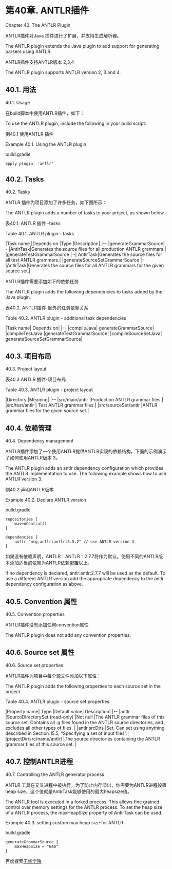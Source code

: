 # **第40章. ANTLR插件**

Chapter 40. The ANTLR Plugin

ANTLR插件对Java 插件进行了扩展，并支持生成解析器。

The ANTLR plugin extends the Java plugin to add support for generating parsers using ANTLR.

ANTLR插件支持ANTLR版本 2,3,4

The ANTLR plugin supports ANTLR version 2, 3 and 4. 

## **40.1. 用法**

40.1. Usage

在build脚本中使用ANTLR插件，如下：

To use the ANTLR plugin, include the following in your build script:

例40.1 使用ANTLR 插件

Example 40.1. Using the ANTLR plugin

build.gradle
```
apply plugin: 'antlr'
```

## **40.2. Tasks**

40.2. Tasks

ANTLR 插件为项目添加了许多任务，如下图所示：

The ANTLR plugin adds a number of tasks to your project, as shown below.

表40.1. ANTLR 插件 -tasks

Table 40.1. ANTLR plugin - tasks

|Task name	|Depends on	|Type |Description|
|--
|generateGrammarSource| 	-	|AntlrTask|Generates the source files for all production ANTLR grammars.|
|generateTestGrammarSource |	-|	AntlrTask|Generates the source files for all test ANTLR grammars.|
|generateSourceSetGrammarSource 	|-	|AntlrTask|Generates the source files for all ANTLR grammars for the given source set.|

ANTLR插件需要添加如下的依赖任务

The ANTLR plugin adds the following dependencies to tasks added by the Java plugin.

表40.2. ANTLR插件-额外的任务依赖关系

Table 40.2. ANTLR plugin - additional task dependencies

|Task name|	Depends on|
|--
|compileJava|	generateGrammarSource|
|compileTestJava	|generateTestGrammarSource|
|compileSourceSetJava|	generateSourceSetGrammarSource|

## **40.3. 项目布局**

40.3. Project layout

表40.3 ANTLR 插件-项目布局

Table 40.3. ANTLR plugin - project layout

|Directory	|Meaning|
|--
|src/main/antlr 	|Production ANTLR grammar files.|
|src/test/antlr |	Test ANTLR grammar files.|
|src/sourceSet/antlr 	|ANTLR grammar files for the given source set.|

## **40.4. 依赖管理**

40.4. Dependency management

ANTLR插件添加了一个使用ANTLR提供ANTLR实现的依赖结构。下面的示例演示了如何使用ANTLR版本 3。

The ANTLR plugin adds an antlr dependency configuration which provides the ANTLR implementation to use. The following example shows how to use ANTLR version 3. 

例40.2 声明ANTLR版本

Example 40.2. Declare ANTLR version

build.gradle
```
repositories {
    mavenCentral()
}

dependencies {
    antlr "org.antlr:antlr:3.5.2" // use ANTLR version 3
}
```

如果没有依赖声明，ANTLR：ANTLR：2.7.7将作为默认。使用不同的ANTLR版本添加适当的依赖为ANTLR依赖配置以上。

If no dependency is declared, antlr:antlr:2.7.7 will be used as the default. To use a different ANTLR version add the appropriate dependency to the antlr dependency configuration as above. 

## **40.5. Convention 属性**

40.5. Convention properties

ANTLR插件没有添加任何convention属性

The ANTLR plugin does not add any convention properties.

## **40.6. Source set 属性**

40.6. Source set properties

ANTLR插件为项目中每个源文件添加以下属性：

The ANTLR plugin adds the following properties to each source set in the project.

Table 40.4. ANTLR plugin - source set properties

|Property name|	Type	|Default value|	Description|
|--
|antlr 	|SourceDirectorySet (read-only) |Not null 	|The ANTLR grammar files of this source set. Contains all .g files found in the ANTLR source directories, and excludes all other types of files. |
|antlr.srcDirs 	|Set<File>. Can set using anything described in Section 15.5, “Specifying a set of input files”.| [projectDir/src/name/antlr] 	|The source directories containing the ANTLR grammar files of this source set. |

## **40.7. 控制ANTLR进程**

40.7. Controlling the ANTLR generator process

ANTLR 工具在交叉进程中被执行，为了防止内存溢出，你需要为ANTLR进程设置heap size，这个值就是AntlrTask能够使用的最大heapsize值。

The ANTLR tool is executed in a forked process. This allows fine grained control over memory settings for the ANTLR process. To set the heap size of a ANTLR process, the maxHeapSize property of AntlrTask can be used. 

Example 40.3. setting custom max heap size for ANTLR

build.gradle

```
generateGrammarSource {
    maxHeapSize = "64m"
}
```
百度搜索[无线学院](http://wirelesscollege.cn)
